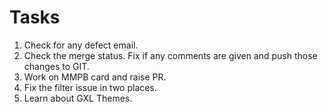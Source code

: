# Tasks

1. Check for any defect email.
2. Check the merge status. Fix if any comments are given and push those changes to GIT.
3. Work on MMPB card and raise PR.
4. Fix the filter issue in two places.
5. Learn about GXL Themes.
